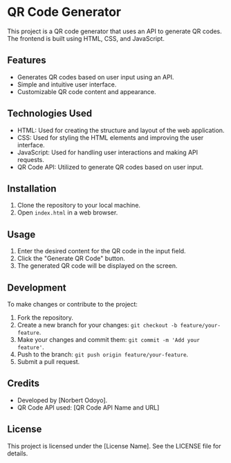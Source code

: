 # QR Code Generator

This project is a QR code generator that uses an API to generate QR codes. The frontend is built using HTML, CSS, and JavaScript.

## Features

- Generates QR codes based on user input using an API.
- Simple and intuitive user interface.
- Customizable QR code content and appearance.

## Technologies Used

- HTML: Used for creating the structure and layout of the web application.
- CSS: Used for styling the HTML elements and improving the user interface.
- JavaScript: Used for handling user interactions and making API requests.
- QR Code API: Utilized to generate QR codes based on user input.

## Installation

1. Clone the repository to your local machine.
2. Open `index.html` in a web browser.

## Usage

1. Enter the desired content for the QR code in the input field.
2. Click the "Generate QR Code" button.
3. The generated QR code will be displayed on the screen.

## Development

To make changes or contribute to the project:

1. Fork the repository.
2. Create a new branch for your changes: `git checkout -b feature/your-feature`.
3. Make your changes and commit them: `git commit -m 'Add your feature'`.
4. Push to the branch: `git push origin feature/your-feature`.
5. Submit a pull request.

## Credits

- Developed by [Norbert Odoyo].
- QR Code API used: [QR Code API Name and URL]

## License

This project is licensed under the [License Name]. See the LICENSE file for details.
